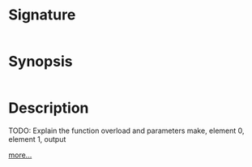 # Signature
```vikid-signature
```

# Synopsis
```vikid-synopsis
```

# Description
TODO: Explain the function overload and parameters make, element 0, element 1, output

[more...](https://en.wikipedia.org/wiki/Tuple)